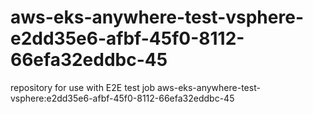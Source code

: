 # aws-eks-anywhere-test-vsphere-e2dd35e6-afbf-45f0-8112-66efa32eddbc-45
repository for use with E2E test job aws-eks-anywhere-test-vsphere:e2dd35e6-afbf-45f0-8112-66efa32eddbc-45
